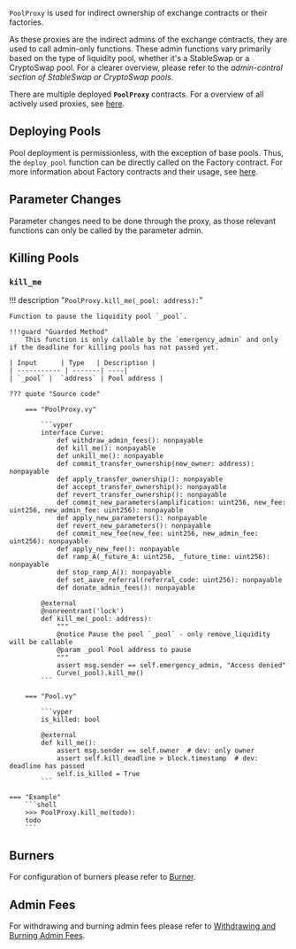 `PoolProxy` is used for indirect ownership of exchange contracts or their factories.

As these proxies are the indirect admins of the exchange contracts, they are used to call admin-only functions. These admin functions vary primarily based on the type of liquidity pool, whether it's a StableSwap or a CryptoSwap pool. For a clearer overview, please refer to the *admin-control section of StableSwap or CryptoSwap pools*.

There are multiple deployed **`PoolProxy`** contracts.
For a overview of all actively used proxies, see [here](../ownership-proxy/overview.md).


## **Deploying Pools**
Pool deployment is permissionless, with the exception of base pools. Thus, the `deploy_pool` function can be directly called on the Factory contract. For more information about Factory contracts and their usage, see [here](../../factory/pool_factory/overview.md).


## **Parameter Changes**
Parameter changes need to be done through the proxy, as those relevant functions can only be called by the parameter admin.


## **Killing Pools**

### `kill_me`
!!! description "`PoolProxy.kill_me(_pool: address):`"

    Function to pause the liquidity pool `_pool`.

    !!!guard "Guarded Method"
        This function is only callable by the `emergency_admin` and only if the deadline for killing pools has not passed yet.

    | Input      | Type   | Description |
    | ----------- | -------| ----|
    | `_pool` |  `address` | Pool address |

    ??? quote "Source code"

        === "PoolProxy.vy"

            ```vyper
            interface Curve:
                def withdraw_admin_fees(): nonpayable
                def kill_me(): nonpayable
                def unkill_me(): nonpayable
                def commit_transfer_ownership(new_owner: address): nonpayable
                def apply_transfer_ownership(): nonpayable
                def accept_transfer_ownership(): nonpayable
                def revert_transfer_ownership(): nonpayable
                def commit_new_parameters(amplification: uint256, new_fee: uint256, new_admin_fee: uint256): nonpayable
                def apply_new_parameters(): nonpayable
                def revert_new_parameters(): nonpayable
                def commit_new_fee(new_fee: uint256, new_admin_fee: uint256): nonpayable
                def apply_new_fee(): nonpayable
                def ramp_A(_future_A: uint256, _future_time: uint256): nonpayable
                def stop_ramp_A(): nonpayable
                def set_aave_referral(referral_code: uint256): nonpayable
                def donate_admin_fees(): nonpayable

            @external
            @nonreentrant('lock')
            def kill_me(_pool: address):
                """
                @notice Pause the pool `_pool` - only remove_liquidity will be callable
                @param _pool Pool address to pause
                """
                assert msg.sender == self.emergency_admin, "Access denied"
                Curve(_pool).kill_me()
            ```

        === "Pool.vy"

            ```vyper
            is_killed: bool

            @external
            def kill_me():
                assert msg.sender == self.owner  # dev: only owner
                assert self.kill_deadline > block.timestamp  # dev: deadline has passed
                self.is_killed = True
            ```

    === "Example"
        ```shell
        >>> PoolProxy.kill_me(todo):
        todo
        ```

## **Burners**
For configuration of burners please refer to [Burner](../fee-collection-distribution/burner.md).


## **Admin Fees**
For withdrawing and burning admin fees please refer to [Withdrawing and Burning Admin Fees](../fee-collection-distribution/withdraw-and-burn.md).